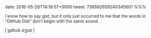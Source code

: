 date: 2016-05-28T14:19:57+0000
tweet: 736562659240345601
%%%

I know how to say gist, but it only just occurred to me that the words in “GitHub Gist” don’t begin with the same sound.

| ɡɪthʌb dʒɪst |
